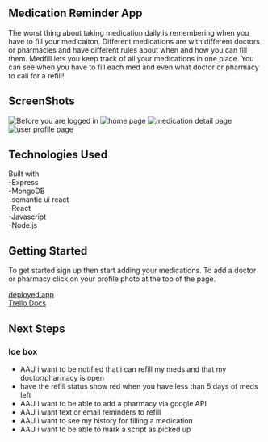 ## Medication Reminder App

The worst thing about taking medication daily is remembering when you have to fill your medicaiton. Different medications are with different doctors or pharmacies and have different rules about when and how you can fill them. Medfill lets you keep track of all your medications in one place. You can see when you have to fill each med and even what doctor or pharmacy to call for a refill!

## ScreenShots

![Before you are logged in](https://imgur.com/n6C6m8T)
![home page](https://imgur.com/Jknn60J)
![medication detail page](https://imgur.com/SoBIPbA)
![user profile page](https://imgur.com/8e8O3O8)

## Technologies Used

Built with  
-Express  
-MongoDB  
-semantic ui react  
-React  
-Javascript  
-Node.js  


## Getting Started

To get started sign up then start adding your medications. To add a doctor or pharmacy click on your profile photo at the top of the page.

[deployed app ](https://medicationrefill.herokuapp.com/)  
[Trello Docs](https://trello.com/b/tpW5AMRV/medication)


## Next Steps

### Ice box

- AAU i want to be notified that i can refill my meds and that my doctor/pharmacy is open
- have the refill status show red when you have less than 5 days of meds left
- AAU i want to be able to add a pharmacy via google API
- AAU i want text or email reminders to refill
- AAU i want to see my history for filling a medication
- AAU i want to be able to mark a script as picked up
